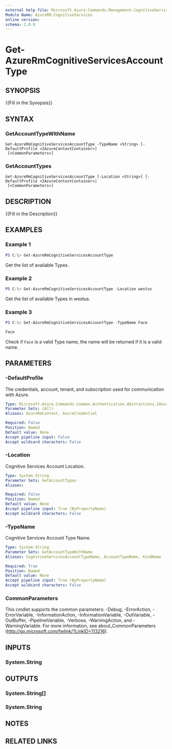 ```yaml
---
external help file: Microsoft.Azure.Commands.Management.CognitiveServices.dll-Help.xml
Module Name: AzureRM.CognitiveServices
online version:
schema: 2.0.0
---
```


# Get-AzureRmCognitiveServicesAccountType

## SYNOPSIS
{{Fill in the Synopsis}}

## SYNTAX

### GetAccountTypeWithName
```
Get-AzureRmCognitiveServicesAccountType -TypeName <String> [-DefaultProfile <IAzureContextContainer>]
 [<CommonParameters>]
```

### GetAccountTypes
```
Get-AzureRmCognitiveServicesAccountType [-Location <String>] [-DefaultProfile <IAzureContextContainer>]
 [<CommonParameters>]
```

## DESCRIPTION
{{Fill in the Description}}

## EXAMPLES

### Example 1
```powershell
PS C:\> Get-AzureRmCognitiveServicesAccountType
```

Get the list of available Types.

### Example 2
```powershell
PS C:\> Get-AzureRmCognitiveServicesAccountType -Location westus
```

Get the list of available Types in westus.

### Example 3
```powershell
PS C:\> Get-AzureRmCognitiveServicesAccountType -TypeName Face

Face
```

Check if `Face` is a valid Type name, the name will be returned if it is a valid name.

## PARAMETERS

### -DefaultProfile
The credentials, account, tenant, and subscription used for communication with Azure.

```yaml
Type: Microsoft.Azure.Commands.Common.Authentication.Abstractions.IAzureContextContainer
Parameter Sets: (All)
Aliases: AzureRmContext, AzureCredential

Required: False
Position: Named
Default value: None
Accept pipeline input: False
Accept wildcard characters: False
```

### -Location
Cognitive Services Account Location.

```yaml
Type: System.String
Parameter Sets: GetAccountTypes
Aliases:

Required: False
Position: Named
Default value: None
Accept pipeline input: True (ByPropertyName)
Accept wildcard characters: False
```

### -TypeName
Cognitive Services Account Type Name.

```yaml
Type: System.String
Parameter Sets: GetAccountTypeWithName
Aliases: CognitiveServicesAccountTypeName, AccountTypeName, KindName

Required: True
Position: Named
Default value: None
Accept pipeline input: True (ByPropertyName)
Accept wildcard characters: False
```

### CommonParameters
This cmdlet supports the common parameters: -Debug, -ErrorAction, -ErrorVariable, -InformationAction, -InformationVariable, -OutVariable, -OutBuffer, -PipelineVariable, -Verbose, -WarningAction, and -WarningVariable. For more information, see about_CommonParameters (http://go.microsoft.com/fwlink/?LinkID=113216).

## INPUTS

### System.String

## OUTPUTS

### System.String[]

### System.String

## NOTES

## RELATED LINKS
